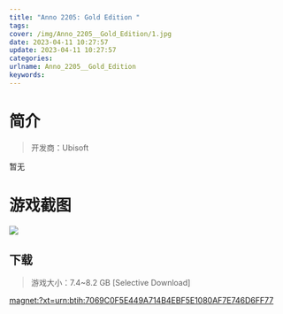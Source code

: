 ```yaml
---
title: "Anno 2205: Gold Edition "
tags: 
cover: /img/Anno_2205__Gold_Edition/1.jpg
date: 2023-04-11 10:27:57
update: 2023-04-11 10:27:57
categories: 
urlname: Anno_2205__Gold_Edition
keywords: 
---
```

# 简介

> 开发商：Ubisoft

暂无

# 游戏截图

![](/img/Anno_2205__Gold_Edition/2.jpg)


## 下载

> 游戏大小：7.4~8.2 GB [Selective Download]

[magnet:?xt=urn:btih:7069C0F5E449A714B4EBF5E1080AF7E746D6FF77](magnet:?xt=urn:btih:7069C0F5E449A714B4EBF5E1080AF7E746D6FF77)